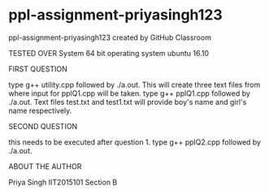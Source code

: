 # ppl-assignment-priyasingh123
ppl-assignment-priyasingh123 created by GitHub Classroom

TESTED OVER System 64 bit operating system ubuntu 16.10

FIRST QUESTION

type g++ utility.cpp followed by ./a.out. This will create three text files from where input for pplQ1.cpp will be taken.
type g++ pplQ1.cpp followed by ./a.out. Text files test.txt and test1.txt will provide boy's name and girl's name respectively.

SECOND QUESTION

this needs to be executed after question 1. type g++ pplQ2.cpp followed by ./a.out.

ABOUT THE AUTHOR

Priya Singh
IIT2015101
Section B
